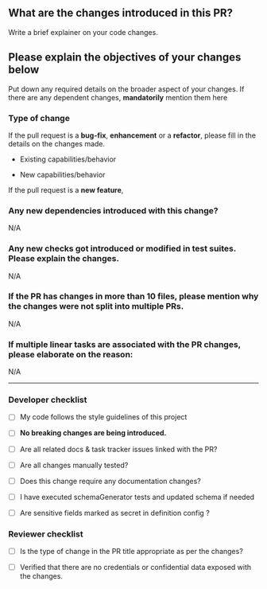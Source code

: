 ## What are the changes introduced in this PR?

Write a brief explainer on your code changes.

## Please explain the objectives of your changes below

Put down any required details on the broader aspect of your changes. If there are any dependent changes, **mandatorily** mention them here

### Type of change

If the pull request is a **bug-fix**, **enhancement** or a **refactor**, please fill in the details on the changes made.

- Existing capabilities/behavior

- New capabilities/behavior

If the pull request is a **new feature**,

### Any new dependencies introduced with this change?

N/A

### Any new checks got introduced or modified in test suites. Please explain the changes.

N/A

### If the PR has changes in more than 10 files, please mention why the changes were not split into multiple PRs.

N/A

### If multiple linear tasks are associated with the PR changes, please elaborate on the reason:

N/A

<hr>

### Developer checklist

- [ ] My code follows the style guidelines of this project

- [ ] **No breaking changes are being introduced.**

- [ ] Are all related docs & task tracker issues linked with the PR?

- [ ] Are all changes manually tested?

- [ ] Does this change require any documentation changes?

- [ ] I have executed schemaGenerator tests and updated schema if needed

- [ ] Are sensitive fields marked as secret in definition config ?

### Reviewer checklist

- [ ] Is the type of change in the PR title appropriate as per the changes?

- [ ] Verified that there are no credentials or confidential data exposed with the changes.
